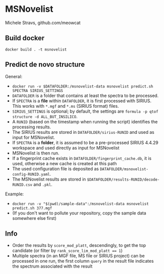 # MSNovelist
Michele Stravs, github.com/meowcat

## Build docker

`docker build . -t msnovelist`

## Predict de novo structure

General:

* `docker run -v $DATAFOLDER:/msnovelist-data msnovelist predict.sh SPECTRA SIRIUS_SETTINGS`
* `DATAFOLDER` is a folder that contains at least the spectra to be processed.
* If `SPECTRA` is a **file** within `DATAFOLDER`, it is first processed with SIRIUS. This works with `*.mgf` and `*.ms` (SIRIUS format) files.
* `SIRIUS_SETTINGS` is optional; by default, the settings are `formula -p qtof structure -d ALL_BUT_INSILICO`.
* A `RUNID` (based on the timestamp when running the script) identifies the processing results.
* The SIRIUS results are stored in `DATAFOLDER/sirius-RUNID` and used as input for MSNovelist.
* If `SPECTRA` is a **folder**, it is assumed to be a pre-processed SIRIUS 4.4.29 workspace and used directly as input for MSNovelist
* MSNovelist is then run. 
* If a fingerprint cache exists in `DATAFOLDER/fingerprint_cache.db`, it is used, otherwise a new cache is created at this path
* The used configuration file is deposited as `DATAFOLDER/msnovelist-config-RUNID.yaml`.
* The MSNovelist results are stored in `$DATAFOLDER/results-RUNID/decode-RUNID.csv` and `.pkl`.

Example:
* `docker run -v "$(pwd)/sample-data":/msnovelist-data msnovelist predict.sh 377.mgf`
* (If you don't want to pollute your repository, copy the sample data somewhere else first)

## Info

* Order the results by `score_mod_platt`, descendingly, to get the top candidate (or filter by `rank_score_lim_mod_platt == 1`)
* Multiple spectra (in an MGF file, MS file or SIRIUS project) can be processed in one run, the first column `query` in the result file indicates the spectrum associated with the result




 